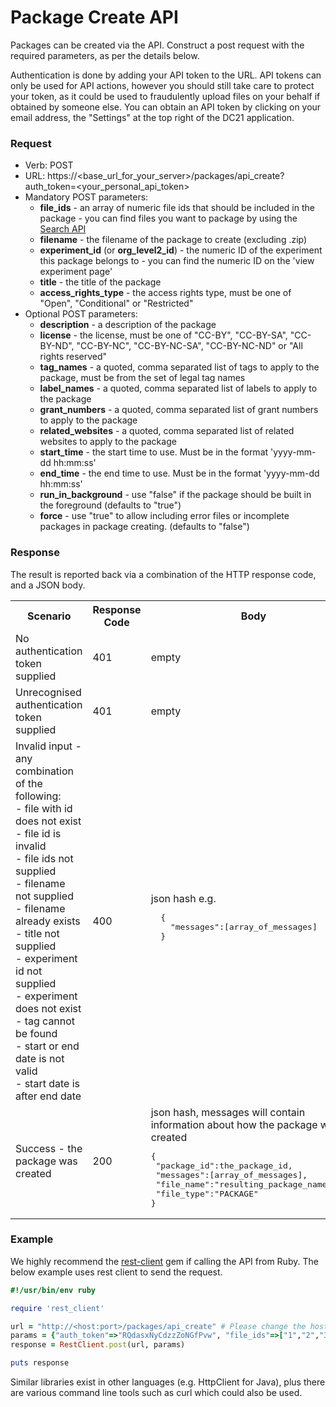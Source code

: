 # Package Create API

Packages can be created via the API. Construct a post request with the required parameters, as per the details below.

Authentication is done by adding your API token to the URL. API tokens can only be used for API actions, however you should still take care to protect your token, as it could be used to fraudulently upload files on your behalf if obtained by someone else. You can obtain an API token by clicking on your email address, the "Settings" at the top right of the DC21 application.

### Request

* Verb: POST
* URL: https://\<base_url_for_your_server\>/packages/api_create?auth_token=\<your_personal_api_token\>
* Mandatory POST parameters:
  * **file_ids** - an array of numeric file ids that should be included in the package - you can find files you want to package by using the [Search API](Search_API.md)
  * **filename** - the filename of the package to create (excluding .zip)
  * **experiment_id** (or **org_level2_id**) - the numeric ID of the experiment this package belongs to - you can find the numeric ID on the 'view experiment page'
  * **title** - the title of the package
  * **access_rights_type** - the access rights type, must be one of "Open", "Conditional" or "Restricted"
* Optional POST parameters:
  * **description** - a description of the package
  * **license** - the license, must be one of "CC-BY", "CC-BY-SA", "CC-BY-ND", "CC-BY-NC", "CC-BY-NC-SA", "CC-BY-NC-ND" or "All rights reserved"
  * **tag_names** - a quoted, comma separated list of tags to apply to the package, must be from the set of legal tag names
  * **label_names** - a quoted, comma separated list of labels to apply to the package
  * **grant_numbers** - a quoted, comma separated list of grant numbers to apply to the package
  * **related_websites** - a quoted, comma separated list of related websites to apply to the package
  * **start_time** - the start time to use. Must be in the format 'yyyy-mm-dd hh:mm:ss'
  * **end_time** - the end time to use. Must be in the format 'yyyy-mm-dd hh:mm:ss'
  * **run_in_background** - use "false" if the package should be built in the foreground (defaults to "true")
  * **force** - use "true" to allow including error files or incomplete packages in package creating. (defaults to "false")

### Response
The result is reported back via a combination of the HTTP response code, and a JSON body.
<table>
 <tr>
  <th>Scenario</th>
  <th>Response Code</th>
  <th>Body</th>
 </tr>
 <tr>
  <td>No authentication token supplied</td>
  <td>401</td>
  <td>empty</td>
 </tr>
 <tr>
  <td>Unrecognised authentication token supplied</td>
  <td>401</td>
  <td>empty</td>
 </tr>
 <tr>
  <td>Invalid input - any combination of the following:<br>
  - file with id does not exist<br>
  - file id is invalid<br>
  - file ids not supplied<br>
  - filename not supplied<br>
  - filename already exists<br>
  - title not supplied<br>
  - experiment id not supplied<br>
  - experiment does not exist<br>
  - tag cannot be found<br>
  - start or end date is not valid<br>
  - start date is after end date<br>
  </td>
  <td>400</td>
  <td>json hash e.g.<br>
<div class="hightlight">
<pre>
  {
    "messages":[array_of_messages]
  }
</pre>
</div>
  </td>
 </tr>
 <tr>
  <td>Success - the package was created</td>
  <td>200</td>
  <td>json hash, messages will contain information about how the package was created
<div class="highlight">
<pre>
{
 "package_id":the_package_id,
 "messages":[array_of_messages],
 "file_name":"resulting_package_name.zip",
 "file_type":"PACKAGE"
}
</pre>
</div>
</td>
 </tr>
</table>

### Example
We highly recommend the [rest-client](https://github.com/rest-client/rest-client) gem if calling the API from Ruby. The below example uses rest client to send the request.

```ruby
#!/usr/bin/env ruby

require 'rest_client'

url = "http://<host:port>/packages/api_create" # Please change the host:port part!
params = {"auth_token"=>"RQdasxNyCdzzZoNGfPvw", "file_ids"=>["1","2","3"], "filename"=>"my_package", "experiment_id"=>"1", "title"=>"My First Package" } # Generate your own token and paste here
response = RestClient.post(url, params)

puts response
```

Similar libraries exist in other languages (e.g. HttpClient for Java), plus there are various command line tools such as curl which could also be used.
